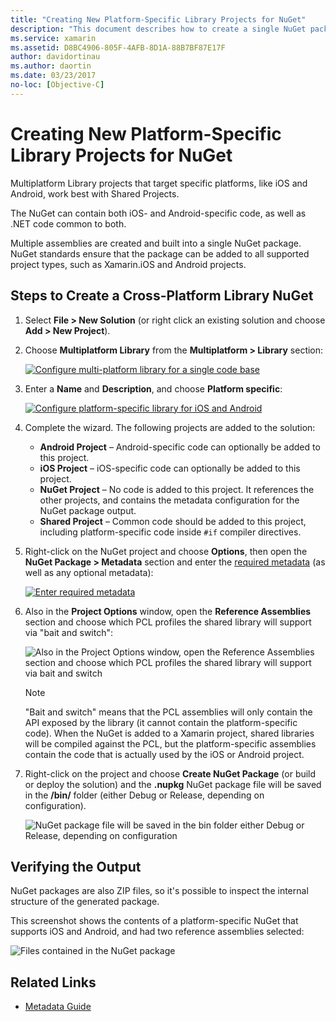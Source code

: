 ```yaml
---
title: "Creating New Platform-Specific Library Projects for NuGet"
description: "This document describes how to create a single NuGet package that contains platform-specific code for multiple platforms."
ms.service: xamarin
ms.assetid: D8BC4906-805F-4AFB-8D1A-88B7BF87E17F
author: davidortinau
ms.author: daortin
ms.date: 03/23/2017
no-loc: [Objective-C]
---
```


# Creating New Platform-Specific Library Projects for NuGet

Multiplatform Library projects that target specific
platforms, like iOS and Android, work best with Shared Projects.

The NuGet can contain both iOS- and Android-specific code, as well as .NET code common
to both.

Multiple assemblies are created and built into a single NuGet package. NuGet standards
ensure that the package can be added to all supported project types, such as
Xamarin.iOS and Android projects.

## Steps to Create a Cross-Platform Library NuGet

1. Select **File > New Solution** (or right click an existing solution and choose **Add > New Project**).

2. Choose **Multiplatform Library** from the **Multiplatform > Library** section:

    [![Configure multi-platform library for a single code base](platform-specific-images/mulitplatform-library-sml.png)](platform-specific-images/multiplatform-library.png#lightbox)

3. Enter a **Name** and **Description**, and choose **Platform specific**:

    [![Configure platform-specific library for iOS and Android](platform-specific-images/specific-configure-sml.png)](platform-specific-images/specific-configure.png#lightbox)

4. Complete the wizard. The following projects are added to the solution:

    - **Android Project** – Android-specific code can optionally be added to this project.
    - **iOS Project** – iOS-specific code can optionally be added to this project.
    - **NuGet Project** – No code is added to this project. It references the other projects, and contains the metadata configuration for the NuGet package output.
    - **Shared Project** – Common code should be added to this project, including platform-specific code inside `#if` compiler directives.

5. Right-click on the NuGet project and choose **Options**, then open the **NuGet Package > Metadata** section and enter the [required metadata](~/cross-platform/app-fundamentals/nuget-multiplatform-libraries/metadata.md)
    (as well as any optional metadata):

    [![Enter required metadata](platform-specific-images/specific-metadata-sml.png)](platform-specific-images/specific-metadata.png#lightbox)

6. Also in the **Project Options** window, open the **Reference Assemblies** section and choose
    which PCL profiles the shared library will support via "bait and switch":

    ![Also in the Project Options window, open the Reference Assemblies section and choose   which PCL profiles the shared library will support via bait and switch](platform-specific-images/specific-reference-assemblies.png)

    > [!NOTE]
    > "Bait and switch" means that the PCL assemblies will only contain the API exposed by the library
    > (it cannot contain the platform-specific code). When the NuGet is added to a Xamarin
    > project, shared libraries will be compiled against the PCL, but the platform-specific
    > assemblies contain the code that is actually used by the iOS or Android project.

7. Right-click on the project and choose **Create NuGet Package** (or build or deploy the solution) and
  the **.nupkg** NuGet package file will be saved in the **/bin/** folder (either Debug or Release, depending on configuration).

    ![NuGet package file will be saved in the bin folder either Debug or Release, depending on configuration](platform-specific-images/create-nuget-package.png)

## Verifying the Output

NuGet packages are also ZIP files, so it's possible to inspect the internal structure of the generated package.

This screenshot shows the contents of a platform-specific NuGet that supports iOS and Android,
and had two reference assemblies selected:

![Files contained in the NuGet package](platform-specific-images/nuget-output.png)

## Related Links

- [Metadata Guide](~/cross-platform/app-fundamentals/nuget-multiplatform-libraries/metadata.md)
